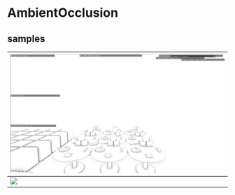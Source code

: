 # AmbientOcclusion


## samples
|<img src = "docs/SSAO_Screenshot.png"/>|
|:-|
|<img src = "docs/SSAO.gif"/>|